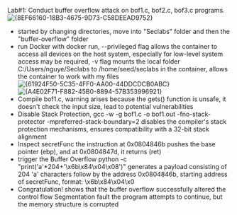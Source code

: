 Lab#1: Conduct buffer overflow attack on bof1.c, bof2.c, bof3.c programs.
![{8EF66160-18B3-4675-9D73-C58DEEAD9752}](https://github.com/user-attachments/assets/6650dca1-c40a-4c7a-80be-1249435086c3)
- started by changing directories, move into "Seclabs" folder and then the "buffer-overflow" folder
- run Docker with docker run, --privileged flag allows the container to access all devices on the host system, especially for  low-level system access may be required, -v flag mounts the local folder C:/Users/nguye/Seclabs to /home/seed/seclabs in the container, allows the container to work with my files
  ![{61924F50-5C35-4FF0-AA00-44DDCDCB0ABC}](https://github.com/user-attachments/assets/1f96198b-1e0e-4647-8394-f8213ad03374)
  ![{A4E02F71-F882-45B0-8894-57B353996921}](https://github.com/user-attachments/assets/6f939b9d-dd73-4c0b-822b-b3c3bf410ee5)
- Compile bof1.c,  warning arises because the gets() function is unsafe, it doesn't check the input size, lead to potential vulnerabilities
- Disable Stack Protection, gcc -w -g bof1.c -o bof1.out -fno-stack-protector -mpreferred-stack-boundary=2
disables the compiler's stack protection mechanisms, ensures compatibility with a 32-bit stack alignment
- Inspect secretFunc the instruction at 0x0804846b pushes the base pointer (ebp), and at 0x0804847d, it returns (ret)
- trigger the Buffer Overflow python -c "print('a'*204+'\x6b\x84\x04\x08')" generates a payload consisting of 204 'a' characters follow by the address 0x0804846b, starting address of secretFunc, format: \x6b\x84\x04\x0
- Congratulation! shows that the buffer overflow successfully altered the control flow
Segmentation fault the program attempts to continue, but the memory structure is corrupted


  


   
